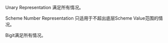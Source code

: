 Unary Representation 满足所有情况。

Scheme Number Representation 只适用于不超出底层Scheme Value范围的情况。

Bigit满足所有情况。

